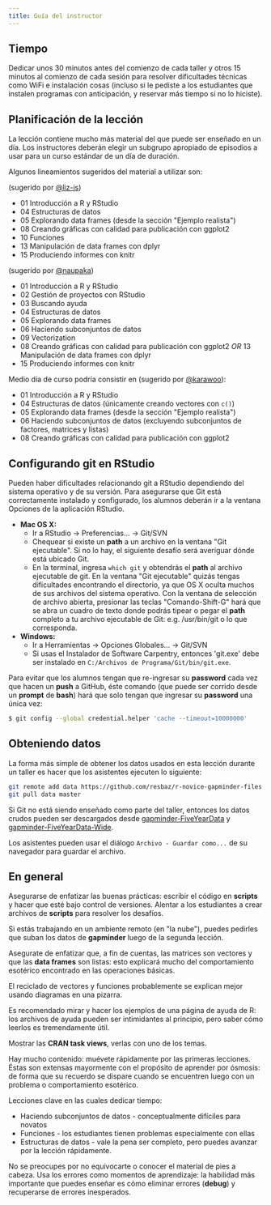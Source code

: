 ```yaml
---
title: Guía del instructor
---
```


## Tiempo

Dedicar unos 30 minutos antes del comienzo de cada taller y otros 15 minutos
al comienzo de cada sesión para resolver dificultades técnicas como WiFi e
instalación cosas (incluso si le pediste a los estudiantes que instalen programas con anticipación, y reservar más tiempo
si no lo hiciste).

## Planificación de la lección

La lección contiene mucho más material del que puede ser enseñado en un día.
Los instructores deberán elegir un subgrupo apropiado de episodios a usar
para un curso estándar de un día de duración.

Algunos lineamientos sugeridos del material a utilizar son:

(sugerido por [@liz-is](https://github.com/swcarpentry/r-novice-gapminder/issues/104#issuecomment-276529213))

- 01 Introducción a R y RStudio
- 04 Estructuras de datos
- 05 Explorando data frames (desde la sección "Ejemplo realista")
- 08 Creando gráficas con calidad para publicación con ggplot2
- 10 Funciones
- 13 Manipulación de data frames con dplyr
- 15 Produciendo informes con knitr

(sugerido por [@naupaka](https://github.com/swcarpentry/r-novice-gapminder/issues/104#issuecomment-312547509))

- 01 Introducción a R y RStudio
- 02 Gestión de proyectos con RStudio
- 03 Buscando ayuda
- 04 Estructuras de datos
- 05 Explorando data frames
- 06 Haciendo subconjuntos de datos
- 09 Vectorization
- 08 Creando gráficas con calidad para publicación con ggplot2 *OR*
  13 Manipulación de data frames con dplyr
- 15 Produciendo informes con knitr

Medio día de curso podría consistir en (sugerido por [@karawoo](https://github.com/swcarpentry/r-novice-gapminder/issues/104#issuecomment-277599864)):

- 01 Introducción a R y RStudio
- 04 Estructuras de datos (únicamente creando vectores con `c()`)
- 05 Explorando data frames (desde la sección "Ejemplo realista")
- 06 Haciendo subconjuntos de datos (excluyendo subconjuntos de factores, matrices y listas)
- 08 Creando gráficas con calidad para publicación con ggplot2

## Configurando git en RStudio

Pueden haber dificultades relacionando git a RStudio dependiendo del
sistema operativo y de su versión. Para asegurarse que Git está correctamente
instalado y configurado, los alumnos deberán ir a la ventana Opciones de
la aplicación RStudio.

- **Mac OS X:**
  - Ir a RStudio -> Preferencias... -> Git/SVN
  - Chequear si existe un **path** a un archivo en la ventana "Git ejecutable". Si no lo hay, el siguiente desafío será averiguar dónde está ubicado Git.
  - En la terminal, ingresa `which git` y obtendrás el **path** al archivo ejecutable de git. En la ventana "Git ejecutable" quizás tengas dificultades encontrando el directorio, ya que OS X oculta muchos de sus archivos del sistema operativo. Con la ventana de selección de archivo abierta, presionar las teclas "Comando-Shift-G" hará que se abra un cuadro de texto donde podrás tipear o pegar el **path** completo a tu archivo ejecutable de Git: e.g. /usr/bin/git o lo que corresponda.
- **Windows:**
  - Ir a Herramientas -> Opciones Globales... -> Git/SVN
  - Si usas el Instalador de Software Carpentry, entonces 'git.exe' debe ser instalado en `C:/Archivos de Programa/Git/bin/git.exe`.

Para evitar que los alumnos tengan que re-ingresar su **password** cada vez que hacen un **push** a GitHub, éste comando (que puede ser corrido desde un **prompt** de **bash**) hará que solo tengan que ingresar su **password** una única vez:

```bash
$ git config --global credential.helper 'cache --timeout=10000000'
```

## Obteniendo datos

La forma más simple de obtener los datos usados en esta lección durante un taller es
hacer que los asistentes ejecuten lo siguiente:

```bash
git remote add data https://github.com/resbaz/r-novice-gapminder-files
git pull data master
```

Si Git no está siendo enseñado como parte del taller, entonces los datos crudos pueden ser descargados desde
[gapminder-FiveYearData][gapminder-data] y
[gapminder-FiveYearData-Wide][gapminder-data-wide].

Los asistentes pueden usar el diálogo `Archivo - Guardar como...` de su navegador para guardar el archivo.

## En general

Asegurarse de enfatizar las buenas prácticas: escribir el código en **scripts** y hacer
que esté bajo control de versiones. Alentar a los estudiantes a crear archivos de **scripts**
para resolver los desafíos.

Si estás trabajando en un ambiente remoto (en "la nube"), puedes pedirles que suban los datos de **gapminder**
luego de la segunda lección.

Asegurate de enfatizar que, a fin de cuentas, las matrices son vectores y que las **data frames**
son listas: esto explicará mucho del comportamiento esotérico encontrado
en las operaciones básicas.

El reciclado de vectores y funciones probablemente se explican mejor usando
diagramas en una pizarra.

Es recomendado mirar y hacer los ejemplos de una página de ayuda de R: los
archivos de ayuda pueden ser intimidantes al principio, pero saber cómo leerlos es
tremendamente útil.

Mostrar las **CRAN task views**, verlas con uno de los temas.

Hay mucho contenido: muévete rápidamente por las primeras lecciones. Éstas son extensas
mayormente con el propósito de aprender por ósmosis: de forma que su recuerdo
se dispare cuando se encuentren luego con un problema o comportamiento esotérico.

Lecciones clave en las cuales dedicar tiempo:

- Haciendo subconjuntos de datos - conceptualmente difíciles para novatos
- Funciones - los estudiantes tienen problemas especialmente con ellas
- Estructuras de datos - vale la pena ser completo, pero puedes avanzar por la lección rápidamente.

No se preocupes por no equivocarte o conocer el material de pies a cabeza. Usa
los errores como momentos de aprendizaje: la habilidad más importante que puedes
enseñar es cómo eliminar errores (**debug**) y recuperarse de errores inesperados.

[gapminder-data]: https://raw.githubusercontent.com/swcarpentry/r-novice-gapminder/gh-pages/_episodes_rmd/data/gapminder-FiveYearData.csv
[gapminder-data-wide]: https://raw.githubusercontent.com/swcarpentry/r-novice-gapminder/gh-pages/_episodes_rmd/data/gapminder_wide.csv



